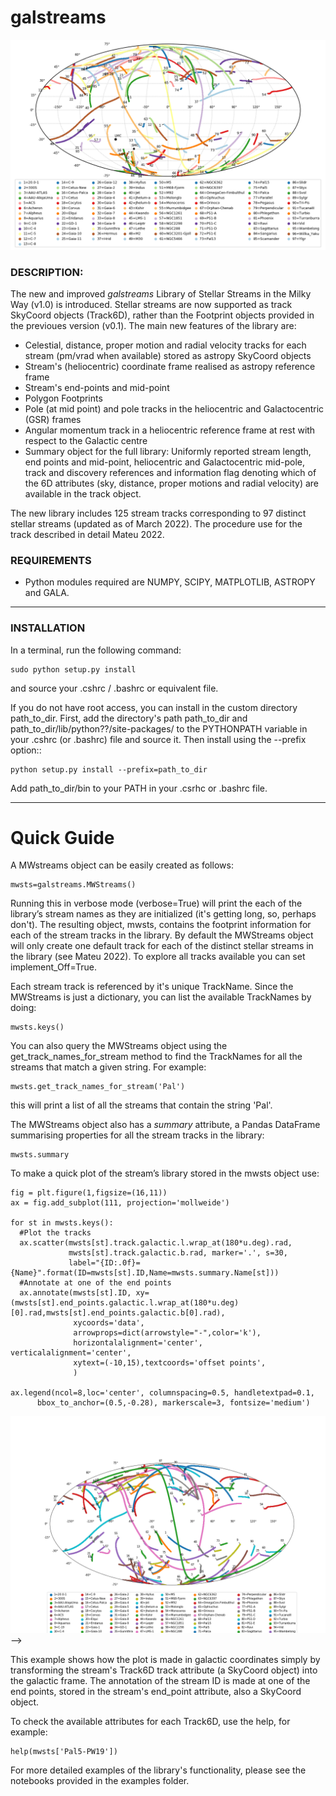 # **galstreams**

![see plot here](examples/fig_all_streams_lib.png?raw=true "galstreams 04-2022")

### DESCRIPTION:

The new and improved *galstreams* Library of Stellar Streams in the Milky Way (v1.0) is introduced. Stellar streams are now supported as track SkyCoord objects (Track6D), rather than the Footprint objects provided in the previoues version (v0.1). The main new features of the library are:

-  Celestial, distance, proper motion and radial velocity tracks for each stream (pm/vrad when available) stored as astropy SkyCoord objects
-  Stream's (heliocentric) coordinate frame realised as astropy reference frame
-  Stream's end-points and mid-point
- Polygon Footprints
-  Pole (at mid point) and pole tracks in the heliocentric and Galactocentric (GSR) frames
-  Angular momentum track in a heliocentric reference frame at rest with respect to the Galactic centre
-  Summary object for the full library: Uniformly reported stream length, end points and mid-point, heliocentric and Galactocentric mid-pole, track and discovery references and information flag denoting which of the 6D attributes (sky, distance, proper motions and radial velocity) are available in the track object.

The new library includes 125 stream tracks corresponding to 97 distinct stellar streams (updated as of March 2022). The procedure use for the track  described in detail Mateu 2022.

### REQUIREMENTS

- Python modules required are NUMPY, SCIPY, MATPLOTLIB, ASTROPY and GALA.

----------

### INSTALLATION

In a terminal, run the following command:

    sudo python setup.py install

and source your .cshrc / .bashrc or equivalent file.

If you do not have root access, you can install in the custom directory path_to_dir.
First, add the directory's path path_to_dir and path_to_dir/lib/python??/site-packages/
to the PYTHONPATH variable in your .cshrc (or .bashrc) file and source it. Then install using the --prefix option::

    python setup.py install --prefix=path_to_dir

Add path_to_dir/bin to your PATH in your .csrhc or .bashrc file.

----------
# Quick Guide

A MWstreams object can be easily created as follows:

	mwsts=galstreams.MWStreams()

Running this in verbose mode (verbose=True) will print the each of the library’s stream names as they are initialized (it's getting long, so, perhaps don't). The resulting object, mwsts, contains the footprint information for each of the stream tracks in the library. By default the MWStreams object will only create one default track for each of the distinct stellar streams in the library (see Mateu 2022). To explore all tracks available you can set implement_Off=True.

Each stream track is referenced by it's unique TrackName. Since the MWStreams is just a dictionary, you can list the available TrackNames by doing:

    mwsts.keys()

You can also query the MWStreams object using the get_track_names_for_stream method to find the TrackNames for all the streams that match a given string. For example:

    mwsts.get_track_names_for_stream('Pal')

this will print a list of all the streams that contain the string 'Pal'.

The MWStreams object also has a *summary* attribute, a Pandas DataFrame summarising properties for all the stream tracks in the library:

    mwsts.summary


To make a quick plot of the stream’s library stored in the mwsts object use:

    fig = plt.figure(1,figsize=(16,11))
    ax = fig.add_subplot(111, projection='mollweide')

    for st in mwsts.keys():
      #Plot the tracks  
      ax.scatter(mwsts[st].track.galactic.l.wrap_at(180*u.deg).rad,
                 mwsts[st].track.galactic.b.rad, marker='.', s=30,
                 label="{ID:.0f}={Name}".format(ID=mwsts[st].ID,Name=mwsts.summary.Name[st]))
      #Annotate at one of the end points  
      ax.annotate(mwsts[st].ID, xy=(mwsts[st].end_points.galactic.l.wrap_at(180*u.deg)[0].rad,mwsts[st].end_points.galactic.b[0].rad),
                  xycoords='data',
                  arrowprops=dict(arrowstyle="-",color='k'),
                  horizontalalignment='center', verticalalignment='center',
                  xytext=(-10,15),textcoords='offset points',
                  )

    ax.legend(ncol=8,loc='center', columnspacing=0.5, handletextpad=0.1,
          bbox_to_anchor=(0.5,-0.28), markerscale=3, fontsize='medium')

![see plot here](examples/quickex.png?raw=true "Example plot for galstreams") -->


This example shows how the plot is made in galactic coordinates simply by transforming the stream's Track6D track attribute (a SkyCoord object) into the galactic frame. The annotation of the stream ID is made at one of the end points, stored in the stream's end_point attribute, also a SkyCoord object.

To check the available attributes for each Track6D, use the help, for example:

    help(mwsts['Pal5-PW19'])

For more detailed examples of the library's functionality, please see the notebooks provided in the examples folder.

